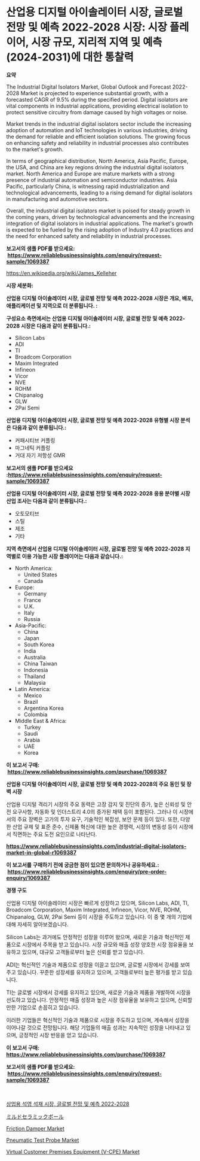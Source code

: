<p><h1>산업용 디지털 아이솔레이터 시장, 글로벌 전망 및 예측 2022-2028 시장: 시장 플레이어, 시장 규모, 지리적 지역 및 예측 (2024-2031)에 대한 통찰력</h1></p><p><strong>요약</strong></p>
<p><p>The Industrial Digital Isolators Market, Global Outlook and Forecast 2022-2028 Market is projected to experience substantial growth, with a forecasted CAGR of 9.5% during the specified period. Digital isolators are vital components in industrial applications, providing electrical isolation to protect sensitive circuitry from damage caused by high voltages or noise.</p><p>Market trends in the industrial digital isolators sector include the increasing adoption of automation and IoT technologies in various industries, driving the demand for reliable and efficient isolation solutions. The growing focus on enhancing safety and reliability in industrial processes also contributes to the market's growth.</p><p>In terms of geographical distribution, North America, Asia Pacific, Europe, the USA, and China are key regions driving the industrial digital isolators market. North America and Europe are mature markets with a strong presence of industrial automation and semiconductor industries. Asia Pacific, particularly China, is witnessing rapid industrialization and technological advancements, leading to a rising demand for digital isolators in manufacturing and automotive sectors.</p><p>Overall, the industrial digital isolators market is poised for steady growth in the coming years, driven by technological advancements and the increasing integration of digital isolators in industrial applications. The market's growth is expected to be fueled by the rising adoption of Industry 4.0 practices and the need for enhanced safety and reliability in industrial processes.</p></p>
<p><strong>보고서의 샘플 PDF를 받으세요: &nbsp;<a href="https://www.reliablebusinessinsights.com/enquiry/request-sample/1069387">https://www.reliablebusinessinsights.com/enquiry/request-sample/1069387</a></strong></p>
<p><a href="https://en.wikipedia.org/wiki/James_Kelleher">https://en.wikipedia.org/wiki/James_Kelleher</a></p>
<p><strong>시장 세분화:</strong></p>
<p><strong> 산업용 디지털 아이솔레이터 시장, 글로벌 전망 및 예측 2022-2028 시장은 개요, 배포, 애플리케이션 및 지역으로 더 분류됩니다. :</strong></p>
<p><strong>구성요소 측면에서는 산업용 디지털 아이솔레이터 시장, 글로벌 전망 및 예측 2022-2028 시장은 다음과 같이 분류됩니다.:</strong></p>
<p><ul><li>Silicon Labs</li><li>ADI</li><li>TI</li><li>Broadcom Corporation</li><li>Maxim Integrated</li><li>Infineon</li><li>Vicor</li><li>NVE</li><li>ROHM</li><li>Chipanalog</li><li>GLW</li><li>2Pai Semi</li></ul></p>
<p><strong> 산업용 디지털 아이솔레이터 시장, 글로벌 전망 및 예측 2022-2028 유형별 시장 분석은 다음과 같이 분류됩니다.:</strong></p>
<p><ul><li>커패시티브 커플링</li><li>마그네틱 커플링</li><li>거대 자기 저항성 GMR</li></ul></p>
<p><strong>보고서의 샘플 PDF를 받으세요 :<a href="https://www.reliablebusinessinsights.com/enquiry/request-sample/1069387">https://www.reliablebusinessinsights.com/enquiry/request-sample/1069387</a></strong></p>
<p><strong> 산업용 디지털 아이솔레이터 시장, 글로벌 전망 및 예측 2022-2028 응용 분야별 시장 산업 조사는 다음과 같이 분류됩니다.:</strong></p>
<p><ul><li>오토모티브</li><li>스틸</li><li>제조</li><li>기타</li></ul></p>
<p><strong>지역 측면에서 산업용 디지털 아이솔레이터 시장, 글로벌 전망 및 예측 2022-2028 지역별로 이용 가능한 시장 플레이어는 다음과 같습니다.:</strong></p>
<p><ul>
    <li>
        North America:
        <ul>
            <li>United States</li>
            <li>Canada</li>
        </ul>
    </li>
    <li>
        Europe:
        <ul>
            <li>Germany</li>
            <li>France</li>
            <li>U.K.</li>
            <li>Italy</li>
            <li>Russia</li>
        </ul>
    </li>
    <li>
        Asia-Pacific:
        <ul>
            <li>China</li>
            <li>Japan</li>
            <li>South Korea</li>
            <li>India</li>
            <li>Australia</li>
            <li>China Taiwan</li>
            <li>Indonesia</li>
            <li>Thailand</li>
            <li>Malaysia</li>
        </ul>
    </li>
    <li>
        Latin America:
        <ul>
            <li>Mexico</li>
            <li>Brazil</li>
            <li>Argentina Korea</li>
            <li>Colombia</li>
        </ul>
    </li>
    <li>
        Middle East & Africa:
        <ul>
            <li>Turkey</li>
            <li>Saudi</li>
            <li>Arabia</li>
            <li>UAE</li>
            <li>Korea</li>
        </ul>
    </li>
    </ul></p>
<p><strong>이 보고서 구매: &nbsp;<a href="https://www.reliablebusinessinsights.com/purchase/1069387">https://www.reliablebusinessinsights.com/purchase/1069387</a></strong></p>
<p><strong>산업용 디지털 아이솔레이터 시장, 글로벌 전망 및 예측 2022-2028의 주요 동인 및 장벽 시장</strong></p>
<p><p>산업용 디지털 격리기 시장의 주요 동력은 고장 감지 및 진단의 증가, 높은 신뢰성 및 안전 요구사항, 자동화 및 인더스트리 4.0의 증가된 채택 등이 포함된다. 그러나 이 시장에서의 주요 장벽은 고가의 투자 요구, 기술적인 복잡성, 보안 문제 등이 있다. 또한, 다양한 산업 규제 및 표준 준수, 신제품 혁신에 대한 높은 경쟁력, 시장의 변동성 등이 시장에서 직면하는 주요 도전 요인으로 나타난다.</p></p>
<p><strong><a href="https://www.reliablebusinessinsights.com/industrial-digital-isolators-market-in-global-r1069387">https://www.reliablebusinessinsights.com/industrial-digital-isolators-market-in-global-r1069387</a></strong></p>
<p><strong>이 보고서를 구매하기 전에 궁금한 점이 있으면 문의하거나 공유하세요.: &nbsp;<a href="https://www.reliablebusinessinsights.com/enquiry/pre-order-enquiry/1069387">https://www.reliablebusinessinsights.com/enquiry/pre-order-enquiry/1069387</a></strong></p>
<p><strong>경쟁 구도</strong></p>
<p><p>산업용 디지털 아이솔레이터 시장은 빠르게 성장하고 있으며, Silicon Labs, ADI, TI, Broadcom Corporation, Maxim Integrated, Infineon, Vicor, NVE, ROHM, Chipanalog, GLW, 2Pai Semi 등이 시장을 주도하고 있습니다. 이 중 몇 개의 기업에 대해 자세히 알아보겠습니다.</p><p>Silicon Labs는 과거에도 안정적인 성장을 이루어 왔으며, 새로운 기술과 혁신적인 제품으로 시장에서 주목을 받고 있습니다. 시장 규모와 매출 성장 양호한 시장 점유율을 보유하고 있으며, 대규모 고객들로부터 높은 신뢰를 받고 있습니다.</p><p>ADI는 혁신적인 기술과 제품으로 성장을 이끌고 있으며, 글로벌 시장에서 강세를 보여주고 있습니다. 꾸준한 성장세를 유지하고 있으며, 고객들로부터 높은 평가를 받고 있습니다.</p><p>TI는 글로벌 시장에서 강세를 유지하고 있으며, 새로운 기술과 제품을 개발하여 시장을 선도하고 있습니다. 안정적인 매출 성장과 높은 시장 점유율을 보유하고 있으며, 신뢰할 만한 기업으로 손꼽히고 있습니다.</p><p>이러한 기업들은 혁신적인 기술과 제품으로 시장을 주도하고 있으며, 계속해서 성장을 이어나갈 것으로 전망됩니다. 해당 기업들의 매출 성과는 지속적인 성장을 나타내고 있으며, 긍정적인 시장 반응을 얻고 있습니다.</p></p>
<p><strong>이 보고서 구매: &nbsp; <a href="https://www.reliablebusinessinsights.com/purchase/1069387">https://www.reliablebusinessinsights.com/purchase/1069387</a></strong></p>
<p><strong>보고서의 샘플 PDF를 받으세요: &nbsp;<a href="https://www.reliablebusinessinsights.com/enquiry/request-sample/1069387">https://www.reliablebusinessinsights.com/enquiry/request-sample/1069387</a></strong><strong></strong></p>
<p>&nbsp;</p>
<p><p><a href="https://github.com/Nicolasrown5/Market-Research-Report-List-1/blob/main/8391043130849.md">상업용 석영 석재 시장, 글로벌 전망 및 예측 2022-2028</a></p><p><a href="https://github.com/schmahlson/Market-Research-Report-List-2/blob/main/6755604134178.md">ミルドセラミックボール</a></p><p><a href="https://issuu.com/reportprime-2/docs/friction-damper-market-size-2030.pptx">Friction Damper Market</a></p><p><a href="https://issuu.com/reportprime-2/docs/pneumatic-test-probe-market-size-2030.pptx">Pneumatic Test Probe Market</a></p><p><a href="https://github.com/vregtldg37/Market-Research-Report-List-1/blob/main/virtual-customer-premises-equipment-v-cpe-market.md">Virtual Customer Premises Equipment (V-CPE) Market</a></p></p>